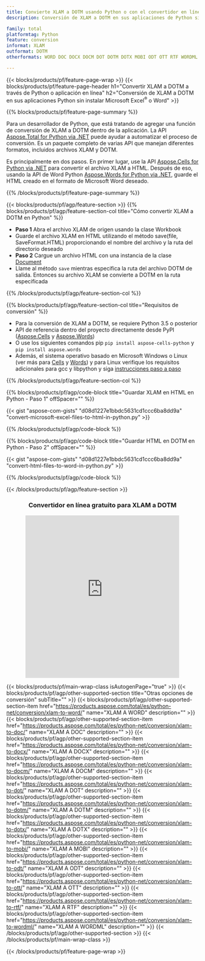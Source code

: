 ```yaml
---
title: Convierte XLAM a DOTM usando Python o con el convertidor en línea gratuito
description: Conversión de XLAM a DOTM en sus aplicaciones de Python sin usar Microsoft Office o en línea. Pruebe el convertidor en línea gratuito de CSV a POT rápidamente antes de integrar el código. 

family: total
platformtag: Python
feature: conversion
informat: XLAM
outformat: DOTM
otherformats: WORD DOC DOCX DOCM DOT DOTM DOTX MOBI ODT OTT RTF WORDML

---
```

{{< blocks/products/pf/feature-page-wrap >}}
{{< blocks/products/pf/feature-page-header h1="Convertir XLAM a DOTM a través de Python o aplicación en línea" h2="Conversión de XLAM a DOTM en sus aplicaciones Python sin instalar Microsoft Excel<sup>&reg;</sup> o Word" >}}

{{% blocks/products/pf/feature-page-summary %}}

Para un desarrollador de Python, que está tratando de agregar una función de conversión de XLAM a DOTM dentro de la aplicación. La API [Aspose.Total for Python via .NET](https://products.aspose.com/total/python-net/) puede ayudar a automatizar el proceso de conversión. Es un paquete completo de varias API que manejan diferentes formatos, incluidos archivos XLAM y DOTM.

Es principalmente en dos pasos. En primer lugar, use la API [Aspose.Cells for Python via .NET](https://products.aspose.com/cells/python-net/) para convertir el archivo XLAM a HTML. Después de eso, usando la API de Word Python [Aspose.Words for Python via .NET](https://products.aspose.com/words/python-net/), guarde el HTML creado en el formato de Microsoft Word deseado. 

{{% /blocks/products/pf/feature-page-summary %}}

{{< blocks/products/pf/agp/feature-section >}}
{{% blocks/products/pf/agp/feature-section-col title="Cómo convertir XLAM a DOTM en Python" %}}
- **Paso 1** Abra el archivo XLAM de origen usando la clase Workbook
- Guarde el archivo XLAM en HTML utilizando el método save(file, SaveFormat.HTML) proporcionando el nombre del archivo y la ruta del directorio deseado
-  **Paso 2** Cargue un archivo HTML con una instancia de la clase [Document](https://reference.aspose.com/words/python-net/aspose.words/document/)
-  Llame al método `save` mientras especifica la ruta del archivo DOTM de salida. Entonces su archivo XLAM se convierte a DOTM en la ruta especificada

{{% /blocks/products/pf/agp/feature-section-col %}}

{{% blocks/products/pf/agp/feature-section-col title="Requisitos de conversión" %}}

- Para la conversión de XLAM a DOTM, se requiere Python 3.5 o posterior
- API de referencia dentro del proyecto directamente desde PyPI ([Aspose.Cells](https://pypi.org/project/aspose-cells-python/) y [Aspose.Words](https://pypi.org/project/aspose-words/))
-  O use los siguientes comandos pip ```pip install aspose-cells-python``` y ```pip install aspose.words```
-  Además, el sistema operativo basado en Microsoft Windows o Linux (ver más para [Cells](https://docs.aspose.com/cells/python-net/getting-started/#installation) y [Words](https://docs.aspose.com/words/python-net/system-requirements/)) y para Linux verifique los requisitos adicionales para gcc y libpython y siga [instrucciones paso a paso](https://docs.aspose.com/words/python-net/installation/)
 

{{% /blocks/products/pf/agp/feature-section-col %}}

{{% blocks/products/pf/agp/code-block title="Guardar XLAM en HTML en Python - Paso 1" offSpacer="" %}}

{{< gist "aspose-com-gists" "d08d1227e1bbdc5631cd1ccc6ba8dd9a" "convert-microsoft-excel-files-to-html-in-python.py" >}}

{{% /blocks/products/pf/agp/code-block %}}

{{% blocks/products/pf/agp/code-block title="Guardar HTML en DOTM en Python - Paso 2" offSpacer="" %}}

{{< gist "aspose-com-gists" "d08d1227e1bbdc5631cd1ccc6ba8dd9a" "convert-html-files-to-word-in-python.py" >}}

{{% /blocks/products/pf/agp/code-block %}}

{{< /blocks/products/pf/agp/feature-section >}}
<div class="container-fluid agp-content bg-white aboutfile box-1 vh100 section nopbtm">
<div class=container>
<div class=row>
<div class="demobox tc col-md-12 padding-0" align="center">

<h3>Convertidor en línea gratuito para XLAM a DOTM</h3>

<iframe style="border: none; height: 426px;" scrolling="no" src="https://total-conversion-app-65z5r2lp.qa.k8s.dynabic.com/?to=dotm&from=xlam" id="child-iframe" width="80%"></iframe>

</div></div>
</div></div>

{{< blocks/products/pf/main-wrap-class isAutogenPage="true" >}}
{{< blocks/products/pf/agp/other-supported-section title="Otras opciones de conversión" subTitle="" >}}
{{< blocks/products/pf/agp/other-supported-section-item href="https://products.aspose.com/total/es/python-net/conversion/xlam-to-word/" name="XLAM A WORD" description="" >}}
{{< blocks/products/pf/agp/other-supported-section-item href="https://products.aspose.com/total/es/python-net/conversion/xlam-to-doc/" name="XLAM A DOC" description="" >}}
{{< blocks/products/pf/agp/other-supported-section-item href="https://products.aspose.com/total/es/python-net/conversion/xlam-to-docx/" name="XLAM A DOCX" description="" >}}
{{< blocks/products/pf/agp/other-supported-section-item href="https://products.aspose.com/total/es/python-net/conversion/xlam-to-docm/" name="XLAM A DOCM" description="" >}}
{{< blocks/products/pf/agp/other-supported-section-item href="https://products.aspose.com/total/es/python-net/conversion/xlam-to-dot/" name="XLAM A DOT" description="" >}}
{{< blocks/products/pf/agp/other-supported-section-item href="https://products.aspose.com/total/es/python-net/conversion/xlam-to-dotm/" name="XLAM A DOTM" description="" >}}
{{< blocks/products/pf/agp/other-supported-section-item href="https://products.aspose.com/total/es/python-net/conversion/xlam-to-dotx/" name="XLAM A DOTX" description="" >}}
{{< blocks/products/pf/agp/other-supported-section-item href="https://products.aspose.com/total/es/python-net/conversion/xlam-to-mobi/" name="XLAM A MOBI" description="" >}}
{{< blocks/products/pf/agp/other-supported-section-item href="https://products.aspose.com/total/es/python-net/conversion/xlam-to-odt/" name="XLAM A ODT" description="" >}}
{{< blocks/products/pf/agp/other-supported-section-item href="https://products.aspose.com/total/es/python-net/conversion/xlam-to-ott/" name="XLAM A OTT" description="" >}}
{{< blocks/products/pf/agp/other-supported-section-item href="https://products.aspose.com/total/es/python-net/conversion/xlam-to-rtf/" name="XLAM A RTF" description="" >}}
{{< blocks/products/pf/agp/other-supported-section-item href="https://products.aspose.com/total/es/python-net/conversion/xlam-to-wordml/" name="XLAM A WORDML" description="" >}}
{{< /blocks/products/pf/agp/other-supported-section >}}
{{< /blocks/products/pf/main-wrap-class >}}

{{< /blocks/products/pf/feature-page-wrap >}}